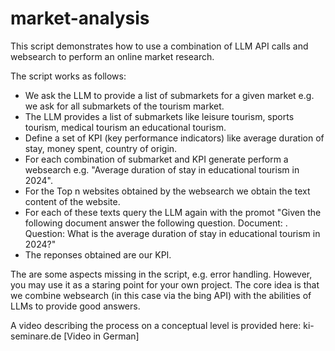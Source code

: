 # market-analysis
This script demonstrates how to use a combination of LLM API calls and websearch to perform an online market research. 

The script works as follows:
- We ask the LLM to provide a list of submarkets for a given market e.g. we ask for all submarkets of the tourism market.
- The LLM provides a list of submarkets like leisure tourism, sports tourism, medical tourism an educational tourism.
- Define a set of KPI (key performance indicators) like average duration of stay, money spent, country of origin.
- For each combination of submarket and KPI generate perform a websearch e.g. "Average duration of stay in educational tourism in 2024".
- For the Top n websites obtained by the websearch we obtain the text content of the website.
- For each of these texts query the LLM again with the promot "Given the following document answer the following question. Document: <website text>. Question: What is the average duration of stay in educational tourism in 2024?"
- The reponses obtained are our KPI.

The are some aspects missing in the script, e.g. error handling. However, you may use it as a staring point for your own project. The core idea is that we combine websearch (in this case via the bing API) with the abilities of LLMs to provide good answers.

A video describing the process on a conceptual level is provided here: ki-seminare.de [Video in German]
